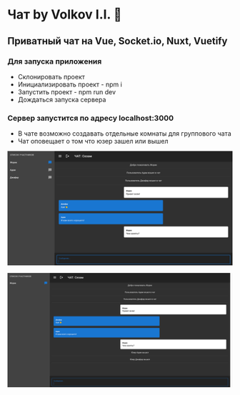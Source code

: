 # Чат by Volkov I.I.  📨
## Приватный чат на Vue, Socket.io, Nuxt, Vuetify

### Для запуска приложения

- Склонировать проект
- Инициализировать проект - npm i
- Запустить проект - npm run dev
- Дождаться запуска сервера

### Сервер запустится по адресу localhost:3000

- В чате возможно создавать отдельные комнаты для группового чата
- Чат оповещает о том что юзер зашел или вышел

![screenshot](chat-page-1.png)

![screenshot](chat-page-2.png)
